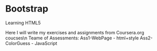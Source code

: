 # Bootstrap
Learning HTML5

Here I will write my exercises  and assignments from Coursera.org coucses\n 
Teame of Assessments:
Ass1-WebPage - html+style 
Ass2-ColorGuess - JavaScript

